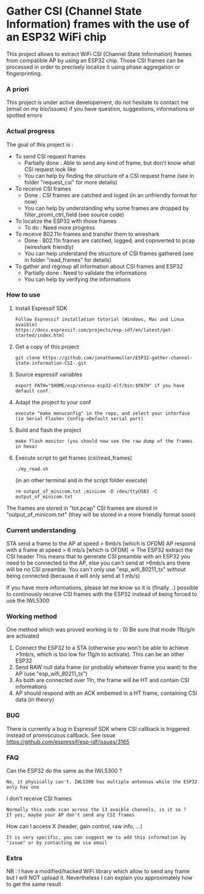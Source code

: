 # Gather CSI (Channel State Information) frames with the use of an ESP32 WiFi chip

This project allows to extract WiFi CSI (Channel State Information) frames from compatible AP by using an ESP32 chip. Those CSI frames can be processed in order to precisely localize it using phase aggregation or fingerprinting.

### A priori
This project is under active developement, do not hesitate to contact me (email on my bio/issues) if you have question, suggestions, informations or spotted errors


### Actual progress
The goal of this project is :
- To send CSI request frames 
   * Partially done : Able to send any kind of frame, but don't know what CSI request look like
   * You can help by finding the structure of a CSI request frame (see in folder "request_csi" for more details)
- To receive CSI frames 
   * Done : CSI frames are catched and loged (in an unfriendly format for now)
   * You can help by understanding why some frames are dropped by filter_promi_ctrl_field (see source code)
- To localize the ESP32 with those frames 
   * To do : Need more progress
- To receive 802.11n frames and transfer them to wireshark 
   * Done : 802.11n frames are catched, logged, and copnverted to pcap (wireshark friendly)
   * You can help understand the structure of CSI frames gathered (see in folder "read_frames" for details)
- To gather and regroup all information about CSI frames and ESP32 
   * Partially done : Need to validate the informations
   * You can help by verifying the informations
 
### How to use 

1) Install Espressif SDK
    ```
    Follow Espressif installation totorial (Windows, Mac and Linux avaible) 
    https://docs.espressif.com/projects/esp-idf/en/latest/get-started/index.html
    ```

2) Get a copy of this project
    ```
    git clone https://github.com/jonathanmuller/ESP32-gather-channel-state-information-CSI-.git
    ```

3) Source espressif variables
    ```
    export PATH="$HOME/esp/xtensa-esp32-elf/bin:$PATH" if you have default conf.
   ```

4) Adapt the project to your conf
   ```
   execute "make menuconfig" in the repo, and select your interface 
   (in Serial Flasher Config->Default serial port)
    ```

5) Build and flash the project
    ```
    make flash monitor (you should now see the raw dump of the frames in hexa)
    ```

6) Execute script to get frames (csi/read_frames)
    ```
    ./my_read.sh
    ```
    (in an other terminal and in the script folder execute) 
    ```
    rm output_of_minicom.txt ;minicom -D /dev/ttyUSB3 -C output_of_minicom.txt
    ```
    
The frames are stored in "tot.pcap"
CSI frames are stored in "output_of_minicom.txt" (they will be stored in a more friendly format soon)
    
    
    
### Current understanding
STA send a frame to the AP at speed > 6mb/s [which is OFDM]
AP respond with a frame at speed > 6 mb/s [which is OFDM] -> The ESP32 extract the CSI header
This means that to generate CSI preamble with an ESP32 you need to be connected to the AP, else you can't send at >6mb/s ans there will be no CSI preamble. You can't only use "esp_wifi_80211_tx" without being connected (because it will only send at 1 mb/s)

If you have more informations, please let me know so it is (finally ..) possible to continously receive CSI frames with the ESP32 instead of being forced to use the IWL5300

### Working method
One method which was proved working is to :
0) Be sure that mode 11b/g/n are activated
1) Connect the ESP32 to a STA (otherwise you won't be able to achieve >1mb/s, which is too low for 11g/n to activate). This can be an other ESP32
2) Send RAW null data frame (or probably whetever frame you want) to the AP (use "esp_wifi_80211_tx")
3) As both are connected over 11n, the frame will be HT and contain CSI informations
3) AP should respond with an ACK embemed in a HT frame, containing CSI data (in theory)

### BUG
There is currently a bug in Espressif SDK where CSI callback is triggered instead of promiscuous callback.
See issue https://github.com/espressif/esp-idf/issues/3165

### FAQ
Can the ESP32 do the same as the IWL5300 ?
```
No, it physically can't. IWL5300 has multiple antennas while the ESP32 only has one
```
I don't receive CSI frames
```
Normally this code scan across the 13 avaible channels, is it so ? 
If yes, maybe your AP don't send any CSI frames
```
How can I access X (header, gain control, raw info, ...)
```
It is very specific, you can suggest me to add this information by "issue" or by contacting me via email 
```

### Extra
NB : I have a modified/hacked WiFi library which allow to send any frame but I will NOT upload it. Nevertheless I can explain you approximately how to get the same result
